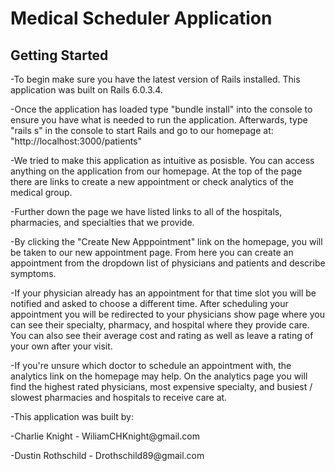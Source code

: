 <h1>Medical Scheduler Application</h1>

<h2>Getting Started</h2>
<p>-To begin make sure you have the latest version of Rails installed. This application was built on Rails 6.0.3.4.</p>

<p>-Once the application has loaded type "bundle install" into the console to ensure you have what is needed to run the application. Afterwards, type "rails s" in the console to start Rails and go to our homepage at: "http://localhost:3000/patients" </p>

<p>-We tried to make this application as intuitive as posisble. You can access anything on the application from our homepage. At the top of the page there are links to create a new appointment or check analytics of the medical group. </p>

<p>-Further down the page we have listed links to all of the hospitals, pharmacies, and specialties that we provide. </p>

<p>-By clicking the "Create New Apppointment" link on the homepage, you will be taken to our new appointment page. From here you can create an appointment from the dropdown list of physicians and patients and describe symptoms. </p>

<p>-If your physician already has an appointment for that time slot you will be notified and asked to choose a different time. After scheduling your appointment you will be redirected to your physicians show page where you can see their specialty, pharmacy, and hospital where they provide care. You can also see their average cost and rating as well as leave a rating of your own after your visit.</p>

<p>-If you're unsure which doctor to schedule an appointment with, the analytics link on the homepage may help. On the analytics page you will find the highest rated physicians, most expensive specialty, and busiest / slowest pharmacies and hospitals to receive care at. </p>

<p>-This application was built by:</p>
<p>-Charlie Knight - WiliamCHKnight@gmail.com</p>
<p>-Dustin Rothschild - Drothschild89@gmail.com</p>